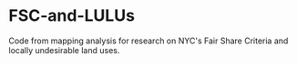 # FSC-and-LULUs
Code from mapping analysis for research on NYC's Fair Share Criteria and locally undesirable land uses. 
